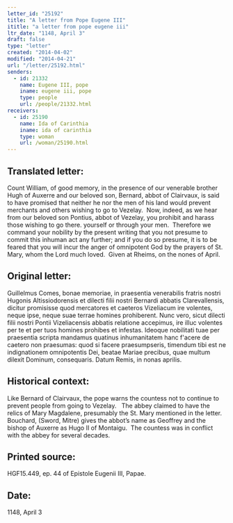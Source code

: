 ```yaml
---
letter_id: "25192"
title: "A letter from Pope Eugene III"
ititle: "a letter from pope eugene iii"
ltr_date: "1148, April 3"
draft: false
type: "letter"
created: "2014-04-02"
modified: "2014-04-21"
url: "/letter/25192.html"
senders:
  - id: 21332
    name: Eugene III, pope
    iname: eugene iii, pope
    type: people
    url: /people/21332.html
receivers:
  - id: 25190
    name: Ida of Carinthia
    iname: ida of carinthia
    type: woman
    url: /woman/25190.html
---
```

<h2> Translated letter:</h2><p>Count William, of good memory, in the presence of our venerable brother Hugh of Auxerre and our beloved son, Bernard, abbot of Clairvaux, is said to have promised that neither he nor the men of his land would prevent merchants and others wishing to go to Vezelay.&nbsp; Now, indeed, as we hear from our beloved son Pontius, abbot of Vezelay, you prohibit and harass those wishing to go there. yourself or through your men.&nbsp; Therefore we command your nobility by the present writing that you not presume to commit this inhuman act any further; and if you do so presume, it is to be feared that you will incur the anger of omnipotent God by the prayers of St. Mary, whom the Lord much loved.&nbsp; Given at Rheims, on the nones of April.</p><h2 class="mt-4"> Original letter:</h2><p>Guillelmus Comes, bonae memoriae, in praesentia venerabilis fratris nostri Hugonis Altissiodorensis et dilecti filii nostri Bernardi abbatis Clarevallensis, dicitur promisisse quod mercatores et caeteros Vizeliacum ire volentes, neque ipse, neque suae terrae homines prohiberent. Nunc vero, sicut dilecti filii nostri Pontii Vizeliacensis abbatis relatione accepimus, ire illuc volentes per te et per tuos homi&shy;nes prohibes et infestas. Ideoque nobilitati tuae per praesentia scripta mandamus quatinus inhumanitatem hanc f'acere de caetero non praesumas: quod si facere praesumpseris, timendum tibi est ne indignationem omnipotentis Dei, beatae Mariae precibus, quae multum dilexit Dominum, consequaris. Datum Remis, in nonas aprilis.</p><h2 class="mt-4"> Historical context:</h2><p>Like Bernard of Clairvaux, the pope warns the countess not to continue to prevent people from going to Vezelay. &nbsp;&nbsp;The abbey claimed to have the relics of Mary Magdalene, presumably the St. Mary mentioned in the letter.&nbsp; Bouchard, (Sword, Mitre) gives the abbot’s name as Geoffrey and the bishop of Auxerre as Hugo II of Montaigu.&nbsp; The countess was in conflict with the abbey for several decades.</p><h2 class="mt-4"> Printed source:</h2><p>HGF15.449, ep. 44 of Epistole Eugenii III, Papae.</p><h2 class="mt-4"> Date:</h2>1148, April 3